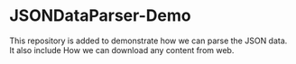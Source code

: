 # JSONDataParser-Demo
This repository is added to demonstrate how we can parse the JSON data. It also include How we can download any content from web.
